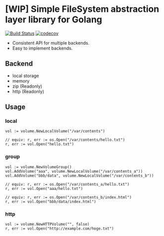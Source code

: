 # [WIP] Simple FileSystem abstraction layer library for Golang

[![Build Status](https://travis-ci.com/binzume/cfs.svg?branch=master)](https://travis-ci.com/binzume/cfs)
[![codecov](https://codecov.io/gh/binzume/cfs/branch/master/graph/badge.svg)](https://codecov.io/gh/binzume/cfs)

- Consistent API for multiple backends.
- Easy to implement backends.

## Backend

- local storage
- memory
- zip (Readonly)
- http (Readonly)

## Usage

### local

```golang
vol := volume.NewLocalVolume("/var/contents")

// equiv: r, err := os.Open("/var/contents/hello.txt")
r, err := vol.Open("hello.txt")
```

### group

```golang
vol := volume.NewVolumeGroup()
vol.AddVolume("aaa", volume.NewLocalVolume("/var/contents_a"))
vol.AddVolume("bbb/data", volume.NewLocalVolume("/var/contents_b"))

// equiv: r, err := os.Open("/var/contents_a/hello.txt")
r, err := vol.Open("aaa/hello.txt")

// equiv: r, err := os.Open("/var/contents_b/index.html")
r, err := vol.Open("bbb/data/index.html")
```

### http

```golang
vol := volume.NewHTTPVolume("", false)
r, err := vol.Open("http://example.com/hoge.txt")
```
